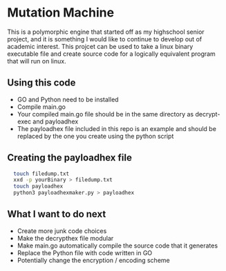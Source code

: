 # Mutation Machine

This is a polymorphic engine that started off as my highschool senior project, and it is something I would like to continue to develop out of academic interest. This projcet can be used to take a linux binary executable file and create source code for a logically equivalent program that will run on linux.
## Using this code

- GO and Python need to be installed
- Compile main.go
- Your compiled main.go file should be in the same directory as decrypt-exec and payloadhex
- The payloadhex file included in this repo is an example and should be replaced by the one you create using the python script


## Creating the payloadhex file
```bash
  touch filedump.txt
  xxd -p yourBinary > filedump.txt
  touch payloadhex
  python3 payloadhexmaker.py > payloadhex
```


## What I want to do next

- Create more junk code choices
- Make the decrypthex file modular
- Make main.go automatically compile the source code that it generates 
- Replace the Python file with code written in GO
- Potentially change the encryption / encoding scheme
